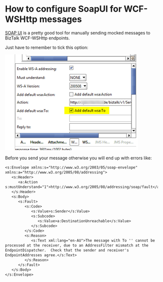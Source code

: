 # How to configure SoapUI for WCF-WSHttp messages

[SOAP UI](http://www.soapui.org) is a pretty good tool for manually sending mocked messages to BizTalk WCF-WSHttp endpoints.

Just have to remember to tick this option:

![SOAP UI Screenshot](../.gitbook/assets/2017-03-03_14-45-16.png)

Before you send your message otherwise you will end up with errors like:

```markup
<s:Envelope xmlns:s="http://www.w3.org/2003/05/soap-envelope" xmlns:a="http://www.w3.org/2005/08/addressing">
   <s:Header>
      <a:Action s:mustUnderstand="1">http://www.w3.org/2005/08/addressing/soap/fault</a:Action>
   </s:Header>
   <s:Body>
      <s:Fault>
         <s:Code>
            <s:Value>s:Sender</s:Value>
            <s:Subcode>
               <s:Value>a:DestinationUnreachable</s:Value>
            </s:Subcode>
         </s:Code>
         <s:Reason>
            <s:Text xml:lang="en-AU">The message with To '' cannot be processed at the receiver, due to an AddressFilter mismatch at the EndpointDispatcher.  Check that the sender and receiver's EndpointAddresses agree.</s:Text>
         </s:Reason>
      </s:Fault>
   </s:Body>
</s:Envelope>
```

